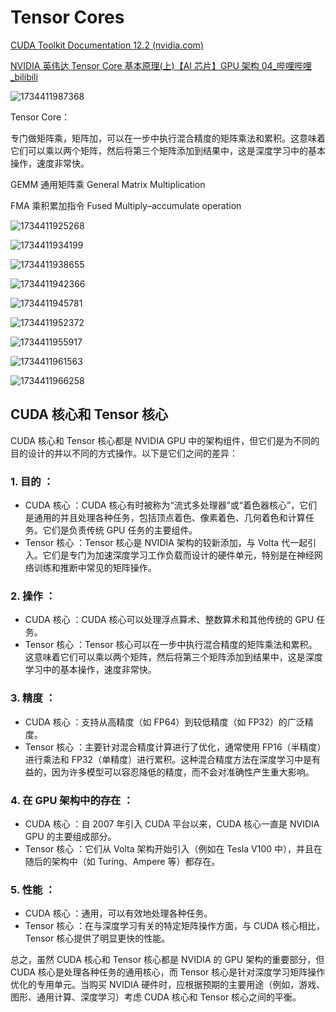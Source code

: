 # Tensor Cores

[CUDA Toolkit Documentation 12.2 (nvidia.com)](https://docs.nvidia.com/cuda/)

[NVIDIA 英伟达 Tensor Core 基本原理(上)【AI 芯片】GPU 架构 04\_哔哩哔哩\_bilibili](https://www.bilibili.com/video/BV1aL411a71w/?spm_id_from=333.337.search-card.all.click&vd_source=5ecbb6b773d7fefbad376a941af576e2)

![1734411987368](image/TensorCores/1734411987368.png)

Tensor Core：

专门做矩阵乘，矩阵加，可以在一步中执行混合精度的矩阵乘法和累积。这意味着它们可以乘以两个矩阵，然后将第三个矩阵添加到结果中，这是深度学习中的基本操作，速度非常快。

GEMM 通用矩阵乘 General Matrix Multiplication

FMA 乘积累加指令 Fused Multiply–accumulate operation

![1734411925268](image/TensorCores/1734411925268.png)

![1734411934199](image/TensorCores/1734411934199.png)

![1734411938655](image/TensorCores/1734411938655.png)

![1734411942366](image/TensorCores/1734411942366.png)

![1734411945781](image/TensorCores/1734411945781.png)

![1734411952372](image/TensorCores/1734411952372.png)

![1734411955917](image/TensorCores/1734411955917.png)

![1734411961563](image/TensorCores/1734411961563.png)

![1734411966258](image/TensorCores/1734411966258.png)

## CUDA 核心和 Tensor 核心

CUDA 核心和 Tensor 核心都是 NVIDIA GPU 中的架构组件，但它们是为不同的目的设计的并以不同的方式操作。以下是它们之间的差异：

### 1. 目的 ：

- CUDA 核心 ：CUDA 核心有时被称为“流式多处理器”或“着色器核心”，它们是通用的并且处理各种任务，包括顶点着色、像素着色、几何着色和计算任务。它们是负责传统 GPU 任务的主要组件。
- Tensor 核心 ：Tensor 核心是 NVIDIA 架构的较新添加，与 Volta 代一起引入。它们是专门为加速深度学习工作负载而设计的硬件单元，特别是在神经网络训练和推断中常见的矩阵操作。

### 2. 操作 ：

- CUDA 核心 ：CUDA 核心可以处理浮点算术、整数算术和其他传统的 GPU 任务。
- Tensor 核心 ：Tensor 核心可以在一步中执行混合精度的矩阵乘法和累积。这意味着它们可以乘以两个矩阵，然后将第三个矩阵添加到结果中，这是深度学习中的基本操作，速度非常快。

### 3. 精度 ：

- CUDA 核心 ：支持从高精度（如 FP64）到较低精度（如 FP32）的广泛精度。
- Tensor 核心 ：主要针对混合精度计算进行了优化，通常使用 FP16（半精度）进行乘法和 FP32（单精度）进行累积。这种混合精度方法在深度学习中是有益的，因为许多模型可以容忍降低的精度，而不会对准确性产生重大影响。

### 4. 在 GPU 架构中的存在 ：

- CUDA 核心 ：自 2007 年引入 CUDA 平台以来，CUDA 核心一直是 NVIDIA GPU 的主要组成部分。
- Tensor 核心 ：它们从 Volta 架构开始引入（例如在 Tesla V100 中），并且在随后的架构中（如 Turing、Ampere 等）都存在。

### 5. 性能 ：

- CUDA 核心 ：通用，可以有效地处理各种任务。
- Tensor 核心 ：在与深度学习有关的特定矩阵操作方面，与 CUDA 核心相比，Tensor 核心提供了明显更快的性能。

总之，虽然 CUDA 核心和 Tensor 核心都是 NVIDIA 的 GPU 架构的重要部分，但 CUDA 核心是处理各种任务的通用核心，而 Tensor 核心是针对深度学习矩阵操作优化的专用单元。当购买 NVIDIA 硬件时，应根据预期的主要用途（例如，游戏、图形、通用计算、深度学习）考虑 CUDA 核心和 Tensor 核心之间的平衡。
